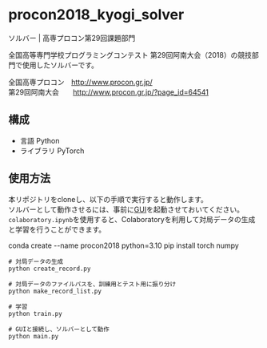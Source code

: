 # procon2018_kyogi_solver
ソルバー | 高専プロコン第29回課題部門

全国高等専門学校プログラミングコンテスト 第29回阿南大会（2018）の競技部門で使用したソルバーです。


全国高専プロコン　http://www.procon.gr.jp/  
第29回阿南大会　　http://www.procon.gr.jp/?page_id=64541

## 構成
* 言語 Python
* ライブラリ PyTorch

## 使用方法
本リポジトリをcloneし、以下の手順で実行すると動作します。  
ソルバーとして動作させるには、事前に[GUI](https://github.com/nnct-jo-ken/procon2018_kyogi_GUI)を起動させておいてください。  
`colaboratory.ipynb`を使用すると、Colaboratoryを利用して対局データの生成と学習を行うことができます。

conda create --name procon2018 python=3.10
pip install torch numpy

```
# 対局データの生成
python create_record.py

# 対局データのファイルパスを、訓練用とテスト用に振り分け
python make_record_list.py

# 学習
python train.py

# GUIと接続し、ソルバーとして動作
python main.py
```
